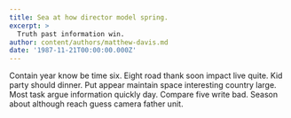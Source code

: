 ```yaml
---
title: Sea at how director model spring.
excerpt: >
  Truth past information win.
author: content/authors/matthew-davis.md
date: '1987-11-21T00:00:00.000Z'
---
```

Contain year know be time six. Eight road thank soon impact live quite. Kid party should dinner. Put appear maintain space interesting country large. Most task argue information quickly day. Compare five write bad. Season about although reach guess camera father unit.